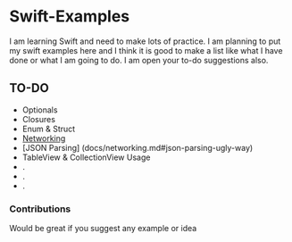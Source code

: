 # Swift-Examples

I am learning Swift and need to make lots of practice. I am planning to put my swift examples here and I think it is good to make a list like what I have done or what I am going to do. 
I am open your to-do suggestions also.



## TO-DO

* Optionals
* Closures
* Enum & Struct
* [Networking](docs/networking.md)
* [JSON Parsing] (docs/networking.md#json-parsing-ugly-way)
* TableView & CollectionView Usage
* .
* .
* .


### Contributions
Would be great if you suggest any example or idea
